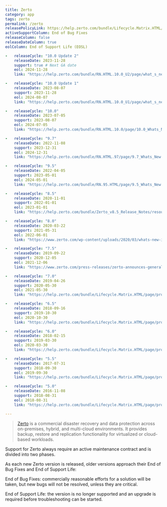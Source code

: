 ```yaml
---
title: Zerto
category: app
tags: zerto
permalink: /zerto
releasePolicyLink: https://help.zerto.com/bundle/Lifecycle.Matrix.HTML/page/product_version_lifecycle_matrix_for_zerto.html
activeSupportColumn: End of Bug Fixes
releaseColumn: false
releaseDateColumn: true
eolColumn: End of Support Life (EOSL)

-   releaseCycle: "10.0 Update 2"
    releaseDate: 2023-11-28
    support: true # Next GA date
    eol: 2024-11-28
    link: "https://help.zerto.com/bundle/RN.HTML.10.0_U2/page/what_s_new_in_zerto_10_0_update_2.html"

-   releaseCycle: "10.0 Update 1"
    releaseDate: 2023-08-07
    support: 2023-11-28
    eol: 2024-08-07
    link: "https://help.zerto.com/bundle/RN.HTML.10.0_U1/page/what_s_new_in_zerto_10_0_update_1.html"

-   releaseCycle: "10.0"
    releaseDate: 2023-07-05
    support: 2023-08-07
    eol: 2024-07-05
    link: "https://help.zerto.com/bundle/RN.HTML.10.0/page/10.0_Whats_New.htm"

-   releaseCycle: "9.7"
    releaseDate: 2022-11-08
    support: 2023-12-31
    eol: 2024-12-31
    link: "https://help.zerto.com/bundle/RN.HTML.97/page/9.7_Whats_New.htm"

-   releaseCycle: "9.5"
    releaseDate: 2022-04-05
    support: 2023-05-01
    eol: 2024-05-01
    link: "https://help.zerto.com/bundle/RN.95.HTML/page/9.5_Whats_New.htm"

-   releaseCycle: "8.5"
    releaseDate: 2020-11-01
    support: 2022-01-01
    eol: 2023-01-01
    link: "https://help.zerto.com/bundle/Zerto_v8.5_Release_Notes/resource/Zerto_v8.5_Release_Notes.pdf"

-   releaseCycle: "8.0"
    releaseDate: 2020-03-22
    support: 2021-05-31
    eol: 2022-06-01
    link: "https://www.zerto.com/wp-content/uploads/2020/03/whats-new-in-zerto-8-0_DS.pdf"

-   releaseCycle: "7.5"
    releaseDate: 2019-09-22
    support: 2020-12-05
    eol: 2021-12-06
    link: "https://www.zerto.com/press-releases/zerto-announces-general-availability-of-zerto-7-5-raising-the-bar-for-continuous-data-protection/"

-   releaseCycle: "7.0"
    releaseDate: 2019-04-26
    support: 2020-05-30
    eol: 2021-05-30
    link: "https://help.zerto.com/bundle/Lifecycle.Matrix.HTML/page/product_version_lifecycle_matrix_for_zerto.html"

-   releaseCycle: "6.5"
    releaseDate: 2018-09-16
    support: 2019-10-30
    eol: 2020-10-30
    link: "https://help.zerto.com/bundle/Lifecycle.Matrix.HTML/page/product_version_lifecycle_matrix_for_zerto.html"

-   releaseCycle: "6.0"
    releaseDate: 2018-02-15
    support: 2019-03-30
    eol: 2020-03-30
    link: "https://help.zerto.com/bundle/Lifecycle.Matrix.HTML/page/product_version_lifecycle_matrix_for_zerto.html"

-   releaseCycle: "5.5"
    releaseDate: 2017-07-31
    support: 2018-09-30
    eol: 2019-09-30
    link: "https://help.zerto.com/bundle/Lifecycle.Matrix.HTML/page/product_version_lifecycle_matrix_for_zerto.html"

-   releaseCycle: "5.0"
    releaseDate: 2016-11-08
    support: 2018-08-31
    eol: 2018-08-31
    link: "https://help.zerto.com/bundle/Lifecycle.Matrix.HTML/page/product_version_lifecycle_matrix_for_zerto.html"

---
```


> [Zerto](https://www.zerto.com/zerto-platform/overview/) is a commercial disaster recovery
> and data protection across on-premises, hybrid, and multi-cloud environments. It provides
> backup, restore and replication functionality for virtualized or cloud-based workloads.

Support for Zerto always require an active maintenance contract and is divided into two phases.

As each new Zerto version is released, older versions approach their
End of Bug Fixes and End of Support Life:

End of Bug Fixes: commercially reasonable efforts for a solution will be taken,
but new bugs will not be resolved, unless they are critical.

End of Support Life: the version is no longer supported and an upgrade is required before
troubleshooting can be started.
